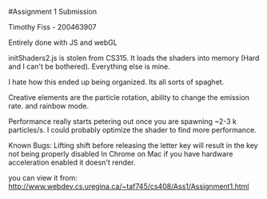 #Assignment 1 Submission

Timothy Fiss - 200463907

Entirely done with JS and webGL

initShaders2.js is stolen from CS315. It loads the shaders into memory (Hard and I can't be bothered). Everything else is mine.

I hate how this ended up being organized. Its all sorts of spaghet.

Creative elements are the particle rotation, ability to change the emission rate. and rainbow mode.

Performance really starts petering out once you are spawning ~2-3 k particles/s. I could probably optimize the shader to find more performance.

Known Bugs:
Lifting shift before releasing the letter key will result in the key not being properly disabled
In Chrome on Mac if you have hardware acceleration enabled it doesn't render.


you can view it from:
http://www.webdev.cs.uregina.ca/~taf745/cs408/Ass1/Assignment1.html